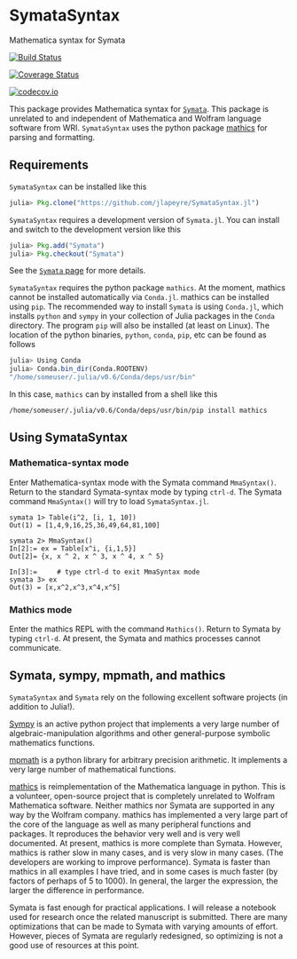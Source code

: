# SymataSyntax

Mathematica syntax for Symata

[![Build Status](https://travis-ci.org/jlapeyre/SymataSyntax.jl.svg?branch=master)](https://travis-ci.org/jlapeyre/SymataSyntax.jl)

[![Coverage Status](https://coveralls.io/repos/jlapeyre/SymataSyntax.jl/badge.svg?branch=master&service=github)](https://coveralls.io/github/jlapeyre/SymataSyntax.jl?branch=master)

[![codecov.io](http://codecov.io/github/jlapeyre/SymataSyntax.jl/coverage.svg?branch=master)](http://codecov.io/github/jlapeyre/SymataSyntax.jl?branch=master)

This package provides Mathematica syntax for [`Symata`](https://github.com/jlapeyre/Symata.jl). This package is unrelated to and independent of
Mathematica and Wolfram language software from WRI. `SymataSyntax` uses the python package [mathics](http://www.mathics.org) for parsing and
formatting.

## Requirements

`SymataSyntax` can be installed like this

```julia
julia> Pkg.clone("https://github.com/jlapeyre/SymataSyntax.jl")
```

`SymataSyntax` requires a development version of `Symata.jl`. You can install and switch to the development version like this

```julia
julia> Pkg.add("Symata")
julia> Pkg.checkout("Symata")
```

See the [`Symata` page](https://github.com/jlapeyre/Symata.jl) for more details.

`SymataSyntax`  requires the python package `mathics`. 
At the moment, mathics cannot be installed automatically via `Conda.jl`. mathics can be installed using `pip`.
The recommended way to install `Symata` is using `Conda.jl`, which installs `python` and `sympy` in your collection of Julia packages in the `Conda` directory.
The program `pip` will also be installed (at least on Linux). The location of the python binaries, `python`, `conda`, `pip`, etc can be found as follows

```julia
julia> Using Conda
julia> Conda.bin_dir(Conda.ROOTENV)
"/home/someuser/.julia/v0.6/Conda/deps/usr/bin"
```

In this case, `mathics` can by installed from a shell like this

```
/home/someuser/.julia/v0.6/Conda/deps/usr/bin/pip install mathics
```

## Using SymataSyntax

### Mathematica-syntax mode

Enter Mathematica-syntax mode with the Symata command `MmaSyntax()`. Return to the standard Symata-syntax mode by typing `ctrl-d`.
The Symata command `MmaSyntax()` will try to load `SymataSyntax.jl`.

```
symata 1> Table(i^2, [i, 1, 10])
Out(1) = [1,4,9,16,25,36,49,64,81,100]

symata 2> MmaSyntax()
In[2]:= ex = Table[x^i, {i,1,5}]
Out[2]= {x, x ^ 2, x ^ 3, x ^ 4, x ^ 5}

In[3]:=     # type ctrl-d to exit MmaSyntax mode
symata 3> ex
Out(3) = [x,x^2,x^3,x^4,x^5]
```

### Mathics mode

Enter the mathics REPL with the command `Mathics()`. Return to Symata by typing `ctrl-d`.
At present, the Symata and mathics processes cannot communicate.


## Symata, sympy, mpmath, and mathics

`SymataSyntax` and `Symata` rely on the following excellent software projects (in addition to Julia!).

[Sympy](http://www.sympy.org/en/index.html) is an active python project that implements a very large number of algebraic-manipulation algorithms
and other general-purpose symbolic mathematics functions.

[mpmath](http://mpmath.org/) is a python library for arbitrary precision arithmetic. It implements a very large number of mathematical functions.

[mathics](http://www.mathics.org) is reimplementation of the Mathematica language in python. This is a volunteer, open-source project that
is completely unrelated to Wolfram Mathematica software. Neither mathics nor Symata are supported in any way by the Wolfram company. mathics
has implemented a very large part of the core of the language as well as many peripheral functions and packages. It reproduces the behavior very
well and is very well documented. At present, mathics is more complete than
Symata. However, mathics is rather slow in many cases, and is very slow in many cases. (The developers are working to improve performance).
Symata is faster than mathics in all examples I have tried, and in some cases is much faster (by factors of perhaps of 5 to 1000). In general, the larger
the expression, the larger the difference in performance.

Symata is fast enough for practical applications. I will release a notebook used for research once the related manuscript is submitted.
There are many optimizations that can be made to Symata with varying amounts of effort. However, pieces of Symata are regularly redesigned,
so optimizing is not a good use of resources at this point.

<!--  LocalWords:  SymataSyntax Mathematica Symata codecov io WRI jl
 -->
<!--  LocalWords:  mathics julia Conda sympy conda dir ROOTENV ctrl
 -->
<!--  LocalWords:  symata mpmath reimplementation
 -->
